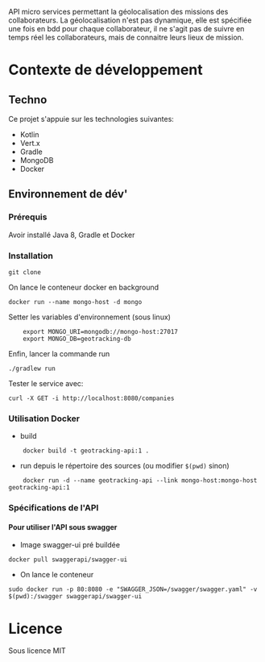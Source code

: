 API micro services permettant la géolocalisation des missions des collaborateurs. La géolocalisation n'est pas dynamique, elle est spécifiée une fois en bdd pour chaque collaborateur, il ne s'agit pas de suivre en temps réel les collaborateurs, mais de connaitre leurs lieux de mission.

# Contexte de développement
## Techno
Ce projet s'appuie sur les technologies suivantes:
* Kotlin
* Vert.x
* Gradle
* MongoDB
* Docker

## Environnement de dév'
### Prérequis
Avoir installé Java 8, Gradle et Docker

### Installation
```
git clone
```

On lance le conteneur docker en background
```
docker run --name mongo-host -d mongo
```

Setter les variables d'environnement (sous linux)
```
    export MONGO_URI=mongodb://mongo-host:27017
    export MONGO_DB=geotracking-db
```
 
Enfin, lancer la commande run

```
./gradlew run 
```

Tester le service avec:
```
curl -X GET -i http://localhost:8080/companies
```

### Utilisation Docker
* build
```
    docker build -t geotracking-api:1 .
```

* run depuis le répertoire des sources (ou modifier `$(pwd)` sinon)
```
    docker run -d --name geotracking-api --link mongo-host:mongo-host geotracking-api:1
```

### Spécifications de l'API

#### Pour utiliser l'API sous swagger

* Image swagger-ui pré buildée

```
docker pull swaggerapi/swagger-ui
```
* On lance le conteneur 
```
sudo docker run -p 80:8080 -e "SWAGGER_JSON=/swagger/swagger.yaml" -v $(pwd):/swagger swaggerapi/swagger-ui
```

# Licence
Sous licence MIT